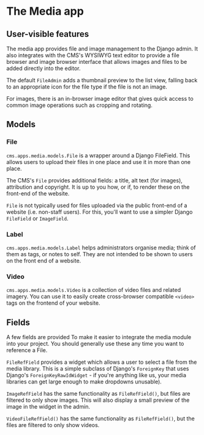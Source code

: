# The Media app

## User-visible features

The media app provides file and image management to the Django admin.
It also integrates with the CMS's WYSIWYG text editor to provide a file browser and image browser interface that allows images and files to be added directly into the editor.

The default `FileAdmin` adds a thumbnail preview to the list view, falling back to an appropriate icon for the file type if the file is not an image.

For images, there is an in-browser image editor that gives quick access to common image operations such as cropping and rotating.

## Models

### File

`cms.apps.media.models.File` is a wrapper around a Django FileField. This allows users to upload their files in one place and use it in more than one place.

The CMS's `File` provides additional fields: a title, alt text (for images), attribution and copyright. It is up to you how, or if, to render these on the front-end of the website.

`File` is not typically used for files uploaded via the public front-end of a website (i.e. non-staff users). For this, you'll want to use a simpler Django `FileField` or `ImageField`.

### Label

`cms.apps.media.models.Label` helps administrators organise media; think of them as tags, or notes to self. They are not intended to be shown to users on the front end of a website.

### Video

`cms.apps.media.models.Video` is a collection of video files and related imagery.  You can use it to easily create cross-browser compatible ``<video>`` tags on the frontend of your website.

## Fields

A few fields are provided To make it easier to integrate the media module into your project. You should generally use these any time you want to reference a File.

`FileRefField` provides a widget which allows a user to select a file from the media library. This is a simple subclass of Django's `ForeignKey` that uses Django's `ForeignKeyRawIdWidget` - if you're anything like us, your media libraries can get large enough to make dropdowns unusable).

`ImageRefField` has the same functionality as `FileRefField()`, but files are filtered to only show images. This will also display a small preview of the image in the widget in the admin.

`VideoFileRefField()` has the same functionality as `FileRefField()`, but the files are filtered to only show videos.

